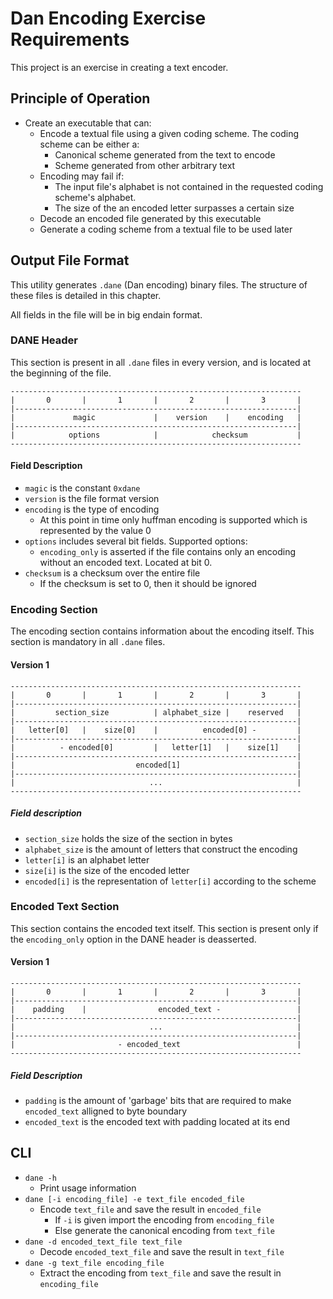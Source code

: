 # Dan Encoding Exercise Requirements

This project is an exercise in creating a text encoder.

## Principle of Operation

- Create an executable that can:
	- Encode a textual file using a given coding scheme. The coding scheme can be either a:
		- Canonical scheme generated from the text to encode
		- Scheme generated from other arbitrary text
	- Encoding may fail if:
		- The input file's alphabet is not contained in the requested coding scheme's alphabet.
		- The size of the an encoded letter surpasses a certain size
	- Decode an encoded file generated by this executable
	- Generate a coding scheme from a textual file to be used later

## Output File Format

This utility generates `.dane` (Dan encoding) binary files. The structure of these files is detailed in this chapter.

All fields in the file will be in big endain format.

### DANE Header

This section is present in all `.dane` files in every version, and is located at the beginning of the file.

	-----------------------------------------------------------------
	|       0       |       1       |       2       |       3       |
	|---------------------------------------------------------------|
	|             magic             |    version    |    encoding   |
	|---------------------------------------------------------------|
	|            options            |            checksum           |
	-----------------------------------------------------------------

#### Field Description

- `magic` is the constant `0xdane`
- `version` is the file format version
- `encoding` is the type of encoding
	- At this point in time only huffman encoding is supported which is represented by the value 0
- `options` includes several bit fields. Supported options:
	- `encoding_only` is asserted if the file contains only an encoding without an encoded text. Located at bit 0.
- `checksum` is a checksum over the entire file
	- If the checksum is set to 0, then it should be ignored

### Encoding Section

The encoding section contains information about the encoding itself. This section is mandatory in all `.dane` files.

#### Version 1

	-----------------------------------------------------------------
	|       0       |       1       |       2       |       3       |
	|---------------------------------------------------------------|
	|         section_size          | alphabet_size |    reserved   |
	|---------------------------------------------------------------|
	|   letter[0]   |    size[0]    |          encoded[0] -         |
	|---------------------------------------------------------------|
	|          - encoded[0]         |   letter[1]   |    size[1]    |
	|---------------------------------------------------------------|
	|                           encoded[1]                          |
	|---------------------------------------------------------------|
	|                              ...                              |
	-----------------------------------------------------------------

##### Field description

- `section_size` holds the size of the section in bytes
- `alphabet_size` is the amount of letters that construct the encoding
- `letter[i]` is an alphabet letter
- `size[i]` is the size of the encoded letter
- `encoded[i]` is the representation of `letter[i]` according to the scheme

### Encoded Text Section

This section contains the encoded text itself. This section is present only if the `encoding_only` option in the DANE header is deasserted.

#### Version 1
	-----------------------------------------------------------------
	|       0       |       1       |       2       |       3       |
	|---------------------------------------------------------------|
	|    padding    |                encoded_text -                 |
	|---------------------------------------------------------------|
	|                              ...                              |
	|---------------------------------------------------------------|
	|                       - encoded_text                          |
	-----------------------------------------------------------------

##### Field Description

- `padding` is the amount of 'garbage' bits that are required to make `encoded_text` alligned to byte boundary
- `encoded_text` is the encoded text with padding located at its end

## CLI
- `dane -h`
	- Print usage information
- `dane [-i encoding_file] -e text_file encoded_file`
	- Encode `text_file` and save the result in `encoded_file`
		- If `-i` is given import the encoding from `encoding_file`
		- Else generate the canonical encoding from `text_file`
- `dane -d encoded_text_file text_file`
	- Decode `encoded_text_file` and save the result in `text_file`
- `dane -g text_file encoding_file`
	- Extract the encoding from `text_file` and save the result in `encoding_file`
